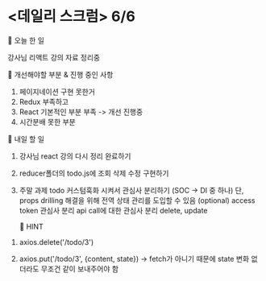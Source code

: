 # <데일리 스크럼> 6/6

📕 오늘 한 일

강사님 리액트 강의 자료 정리중

📕 개선해야할 부분 & 진행 중인 사항

1. 페이지네이션 구현 못한거
2. Redux 부족하고
3. React 기본적인 부분 부족 -> 개선 진행중
4. 시간분배 못한 부분

📕 내일 할 일
1. 강사님 react 강의 다시 정리 완료하기
2. reducer폴더의 todo.js에 조회 삭제 수정 구현하기
3. 주말 과제 
todo 커스텀훅화 시켜서 관심사 분리하기 (SOC -> DI 중 하나)
단, props drilling 해결을 위해 전역 상태 관리를 도입할 수 있음 (optional)
access token 관심사 분리
api call에 대한 관심사 분리
delete, update

   📌 HINT
1) axios.delete('/todo/3')

2) axios.put('/todo/3', {content, state}) -> fetch가 아니기 때문에 state 변화 없더라도 무조건 같이 보내주어야 함

